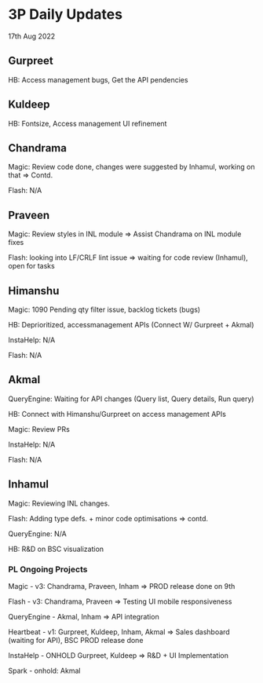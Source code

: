 # 3P Daily Updates
17th Aug 2022

## Gurpreet
HB: Access management bugs, Get the API pendencies

## Kuldeep
HB: Fontsize, Access management UI refinement

## Chandrama
Magic: Review code done, changes were suggested by Inhamul, working on that => Contd.

Flash: N/A

## Praveen
Magic: Review styles in INL module => Assist Chandrama on INL module fixes

Flash: looking into LF/CRLF lint issue => waiting for code review (Inhamul), open for tasks

## Himanshu
Magic: 1090 Pending qty filter issue, backlog tickets (bugs)

HB: Deprioritized, accessmanagement APIs (Connect W/ Gurpreet + Akmal)

InstaHelp: N/A

Flash: N/A

## Akmal
QueryEngine: Waiting for API changes (Query list, Query details, Run query)

HB: Connect with Himanshu/Gurpreet on access management APIs 

Magic: Review PRs

InstaHelp: N/A

Flash: N/A

## Inhamul
Magic: Reviewing INL changes.

Flash: Adding type defs. + minor code optimisations => contd. 

QueryEngine: N/A

HB: R&D on BSC visualization

### PL Ongoing Projects
Magic - v3: Chandrama, Praveen, Inham => PROD release done on 9th

Flash - v3: Chandrama, Praveen => Testing UI mobile responsiveness

QueryEngine - Akmal, Inham => API integration

Heartbeat - v1: Gurpreet, Kuldeep, Inham, Akmal => Sales dashboard (waiting for API), BSC PROD release done

InstaHelp - ONHOLD Gurpreet, Kuldeep => R&D + UI Implementation

Spark - onhold: Akmal
